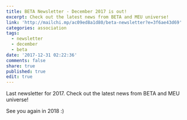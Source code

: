 ```yaml
---
title: BETA Newsletter - December 2017 is out!
excerpt: Check out the latest news from BETA and MEU universe!
link: 'http://mailchi.mp/ac09ed8a1d80/beta-newsletter?e=3f6ae43d69'
categories: association
tags:
  - newsletter
  - december
  - beta
date: '2017-12-31 02:22:36'
comments: false
share: true
published: true
edit: true
---
```

Last newsletter for 2017. Check out the latest news from BETA and MEU universe! 



See you again in 2018 :)

